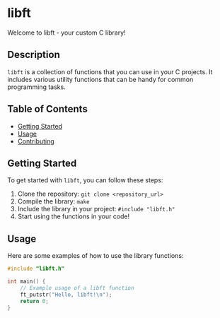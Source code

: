 # libft

Welcome to libft - your custom C library!

## Description

`libft` is a collection of functions that you can use in your C projects. It includes various utility functions that can be handy for common programming tasks.

## Table of Contents

- [Getting Started](#getting-started)
- [Usage](#usage)
- [Contributing](#contributing)

## Getting Started

To get started with `libft`, you can follow these steps:

1. Clone the repository: `git clone <repository_url>`
2. Compile the library: `make`
3. Include the library in your project: `#include "libft.h"`
4. Start using the functions in your code!

## Usage

Here are some examples of how to use the library functions:

```c
#include "libft.h"

int main() {
    // Example usage of a libft function
    ft_putstr("Hello, libft!\n");
    return 0;
}

